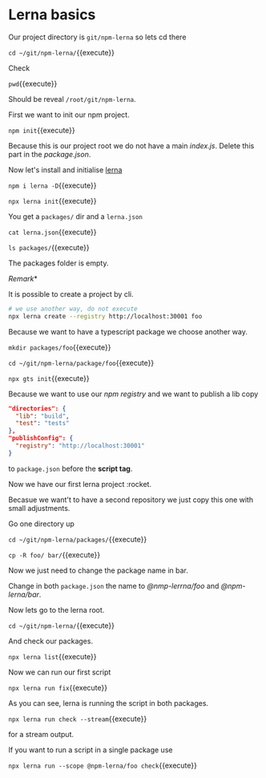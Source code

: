 # Lerna basics

Our project directory is `git/npm-lerna` so lets cd there

`cd ~/git/npm-lerna/`{{execute}}

Check

`pwd`{{execute}}

Should be reveal `/root/git/npm-lerna`.

First we want to init our npm project.

`npm init`{{execute}}

Because this is our project root we do not have a main *index.js*.
Delete this part in the *package.json*.

Now let's install and initialise
[lerna](
    https://github.com/lerna/lerna)

`npm i lerna -D`{{execute}}

`npx lerna init`{{execute}}

You get a `packages/` dir and a `lerna.json`

`cat lerna.json`{{execute}}

`ls packages/`{{execute}}

The packages folder is empty.

*Remark**

It is possible to create a project by cli.

```bash
# we use another way, do not execute
npx lerna create --registry http://localhost:30001 foo
```

Because we want to have a typescript package we choose another way.

`mkdir packages/foo`{{execute}}

`cd ~/git/npm-lerna/package/foo`{{execute}}

`npx gts init`{{execute}}

Because we want to use our *npm registry* and we want to publish a lib copy

```json
"directories": {
  "lib": "build",
  "test": "tests"
},
"publishConfig": {
  "registry": "http://localhost:30001"
}
```

to `package.json` before the **script tag**.

Now we have our first lerna project :rocket.

Becasue we want't to have a second repository we just copy this
one with small adjustments.

Go one directory up

`cd ~/git/npm-lerna/packages/`{{execute}}

`cp -R foo/ bar/`{{execute}}

Now we just need to change the package name in bar.

Change in both `package.json` the name to
*@nmp-lerrna/foo* and *@npm-lerna/bar*.

Now lets go to the lerna root.

`cd ~/git/npm-lerna/`{{execute}}

And check our packages.

`npx lerna list`{{execute}}

Now we can run our first script

`npx lerna run fix`{{execute}}

As you can see, lerna is running the script in both packages.

`npx lerna run check --stream`{{execute}}

for a stream output.

If you want to run a script in a single package use

`npx lerna run --scope @npm-lerna/foo check`{{execute}}
